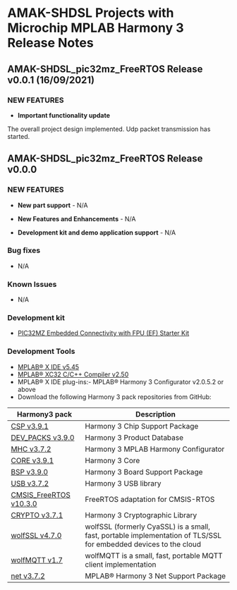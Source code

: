 # AMAK-SHDSL Projects with Microchip MPLAB Harmony 3 Release Notes

## AMAK-SHDSL_pic32mz_FreeRTOS Release v0.0.1 (16/09/2021)
### NEW FEATURES

- **Important functionality update**

The overall project design implemented.
Udp packet transmission has started.

## AMAK-SHDSL_pic32mz_FreeRTOS Release v0.0.0
### NEW FEATURES
- **New part support** - N/A

- **New Features and Enhancements** - N/A

- **Development kit and demo application support** - N/A

### Bug fixes
-   N/A

### Known Issues
-   N/A

### Development kit

-   [PIC32MZ Embedded Connectivity with FPU (EF) Starter Kit](https://www.microchip.com/DevelopmentTools/ProductDetails/dm320007)

### Development Tools

-   [MPLAB® X IDE v5.45](https://www.microchip.com/mplab/mplab-x-ide)
-   [MPLAB® XC32 C/C++ Compiler v2.50](https://www.microchip.com/mplab/compilers)
-   MPLAB® X IDE plug-ins:- MPLAB® Harmony 3 Configurator v2.0.5.2 or above
-   Download the following Harmony 3 pack repositories from GitHub:

| Harmony3 pack | Description |
| --- | --- |
| [CSP v3.9.1](https://github.com/Microchip-MPLAB-Harmony/csp.git)  | Harmony 3 Chip Support Package |
| [DEV_PACKS v3.9.0](https://github.com/Microchip-MPLAB-Harmony/dev_packs.git)  | Harmony 3 Product Database |
| [MHC v3.7.2](https://github.com/Microchip-MPLAB-Harmony/mhc.git)  | Harmony 3 MPLAB Harmony Configurator |
| [CORE v3.9.1](https://github.com/Microchip-MPLAB-Harmony/core.git)  | Harmony 3 Core  |
| [BSP v3.9.0](https://github.com/Microchip-MPLAB-Harmony/bsp.git)  | Harmony 3 Board Support Package  |
| [USB v3.7.2](https://github.com/Microchip-MPLAB-Harmony/usb.git)  |  Harmony 3 USB library |
| [CMSIS_FreeRTOS v10.3.0](https://github.com/Microchip-MPLAB-Harmony/CMSIS-FreeRTOS.git)  | FreeRTOS adaptation for CMSIS-RTOS |
| [CRYPTO v3.7.1](https://github.com/Microchip-MPLAB-Harmony/crypto.git)  | Harmony 3 Cryptographic Library |
| [wolfSSL v4.7.0](https://github.com/Microchip-MPLAB-Harmony/wolfssl.git)  | wolfSSL (formerly CyaSSL) is a small, fast, portable implementation of TLS/SSL for embedded devices to the cloud |
| [wolfMQTT v1.7](https://github.com/Microchip-MPLAB-Harmony/wolfMQTT.git)  | wolfMQTT is a small, fast, portable MQTT client implementation |
| [net v3.7.2]( https://github.com/Microchip-MPLAB-Harmony/net.git)  | MPLAB® Harmony 3 Net Support Package |
